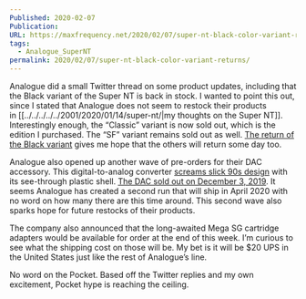 ```yaml
---
Published: 2020-02-07
Publication: 
URL: https://maxfrequency.net/2020/02/07/super-nt-black-color-variant-returns/
tags:
  - Analogue_SuperNT
permalink: 2020/02/07/super-nt-black-color-variant-returns/
---
```

Analogue did a small Twitter thread on some product updates, including that the Black variant of the Super NT is back in stock. I wanted to point this out, since I stated that Analogue does not seem to restock their products in [[../../../../../2001/2020/01/14/super-nt/|my thoughts on the Super NT]]. Interestingly enough, the “Classic” variant is now sold out, which is the edition I purchased. The “SF” variant remains sold out as well. [The return of the Black variant](https://www.analogue.co/store/) gives me hope that the others will return some day too.

Analogue also opened up another wave of pre-orders for their DAC accessory. This digital-to-analog converter [screams slick 90s design](https://twitter.com/analogue/status/1172525752119521282?s=20) with its see-through plastic shell. [The DAC sold out on December 3, 2019](https://twitter.com/analogue/status/1202041448180436992?s=20). It seems Analogue has created a second run that will ship in April 2020 with no word on how many there are this time around. This second wave also sparks hope for future restocks of their products.

The company also announced that the long-awaited Mega SG cartridge adapters would be available for order at the end of this week. I’m curious to see what the shipping cost on those will be. My bet is it will be $20 UPS in the United States just like the rest of Analogue’s line.

No word on the Pocket. Based off the Twitter replies and my own excitement, Pocket hype is reaching the ceiling.